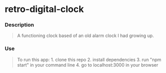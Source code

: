 # retro-digital-clock

### Description
> A functioning clock based of an old alarm clock I had growing up.

### Use
> To run this app: 
    1. clone this repo
    2. install dependencies 
    3. run "npm start" in your command line
    4. go to localhost:3000 in your browser